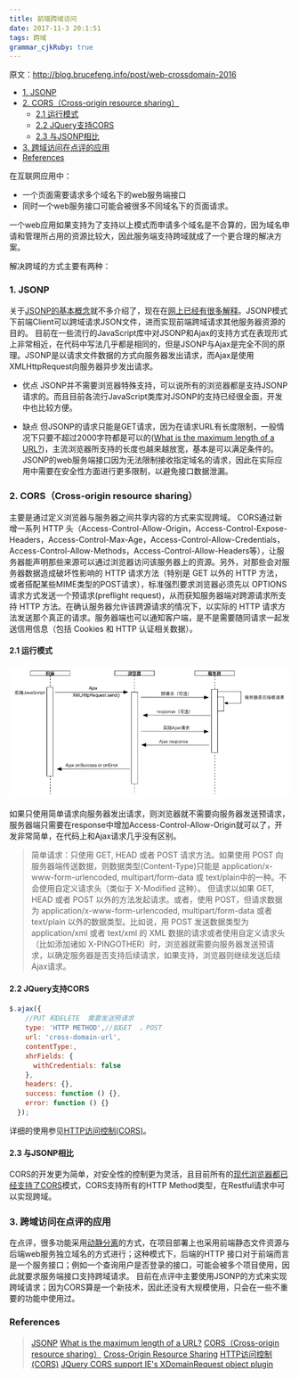 ```yaml
---
title: 前端跨域访问
date: 2017-11-3 20:1:51
tags: 跨域
grammar_cjkRuby: true
---
```

原文：http://blog.brucefeng.info/post/web-crossdomain-2016

*   [1\. JSONP](http://blog.brucefeng.info/post/web-crossdomain-2016#toc_0)
*   [2\. CORS（Cross-origin resource sharing）](http://blog.brucefeng.info/post/web-crossdomain-2016#toc_1)
    *   [2.1 运行模式](http://blog.brucefeng.info/post/web-crossdomain-2016#toc_2)
    *   [2.2 JQuery支持CORS](http://blog.brucefeng.info/post/web-crossdomain-2016#toc_3)
    *   [2.3 与JSONP相比](http://blog.brucefeng.info/post/web-crossdomain-2016#toc_4)
*   [3\. 跨域访问在点评的应用](http://blog.brucefeng.info/post/web-crossdomain-2016#toc_5)
*   [References](http://blog.brucefeng.info/post/web-crossdomain-2016#toc_6)

在互联网应用中：

*   一个页面需要请求多个域名下的web服务端接口
*   同时一个web服务接口可能会被很多不同域名下的页面请求。

一个web应用如果支持为了支持以上模式而申请多个域名是不合算的，因为域名申请和管理所占用的资源比较大，因此服务端支持跨域就成了一个更合理的解决方案。

解决跨域的方式主要有两种：

### 1\. JSONP

关于[JSONP的基本概念](https://zh.wikipedia.org/wiki/JSONP)就不多介绍了，现在在[网上已经有很多解释](https://www.google.com.hk/search?q=jsonp&ei=6GS5VraXHsO60ATcp7vAAQ&start=10&sa=N&biw=1280&bih=678&dpr=2)。JSONP模式下前端Client可以跨域请求JSON文件，进而实现前端跨域请求其他服务器资源的目的。
目前在一些流行的JavaScript库中对JSONP和Ajax的支持方式在表现形式上非常相近，在代码中写法几乎都是相同的，但是JSONP与Ajax是完全不同的原理。JSONP是以请求文件数据的方式向服务器发出请求，而Ajax是使用XMLHttpRequest向服务器异步发出请求。

*   优点
    JSONP并不需要浏览器特殊支持，可以说所有的浏览器都是支持JSONP请求的。而且目前各流行JavaScript类库对JSONP的支持已经很全面，开发中也比较方便。

*   缺点
    但JSONP的请求只能是GET请求，因为在请求URL有长度限制，一般情况下只要不超过2000字符都是可以的([What is the maximum length of a URL?](http://www.boutell.com/newfaq/misc/urllength.html))，主流浏览器所支持的长度也越来越放宽，基本是可以满足条件的。
    JSONP的web服务端接口因为无法限制接收指定域名的请求，因此在实际应用中需要在安全性方面进行更多限制，以避免接口数据泄漏。

### 2\. CORS（Cross-origin resource sharing）

主要是通过定义浏览器与服务器之间共享内容的方式来实现跨域。
CORS通过新增一系列 HTTP 头（Access-Control-Allow-Origin，Access-Control-Expose-Headers，Access-Control-Max-Age，Access-Control-Allow-Credentials，Access-Control-Allow-Methods，Access-Control-Allow-Headers等），让服务器能声明那些来源可以通过浏览器访问该服务器上的资源。另外，对那些会对服务器数据造成破坏性影响的 HTTP 请求方法（特别是 GET 以外的 HTTP 方法，或者搭配某些MIME类型的POST请求），标准强烈要求浏览器必须先以 OPTIONS 请求方式发送一个预请求(preflight request)，从而获知服务器端对跨源请求所支持 HTTP 方法。在确认服务器允许该跨源请求的情况下，以实际的 HTTP 请求方法发送那个真正的请求。服务器端也可以通知客户端，是不是需要随同请求一起发送信用信息（包括 Cookies 和 HTTP 认证相关数据）。

#### 2.1 运行模式

![Cros原理](前端跨域访问/Cros原理.png)

如果只使用简单请求向服务器发出请求，则浏览器就不需要向服务器发送预请求，服务器端只需要在response中增加Access-Control-Allow-Origin就可以了，开发非常简单，在代码上和Ajax请求几乎没有区别。

> 简单请求：只使用 GET, HEAD 或者 POST 请求方法。如果使用 POST 向服务器端传送数据，则数据类型(Content-Type)只能是 application/x-www-form-urlencoded, multipart/form-data 或 text/plain中的一种。不会使用自定义请求头（类似于 X-Modified 这种）。
> 但请求以如果 GET, HEAD 或者 POST 以外的方法发起请求。或者，使用 POST，但请求数据为 application/x-www-form-urlencoded, multipart/form-data 或者 text/plain 以外的数据类型。比如说，用 POST 发送数据类型为 application/xml 或者 text/xml 的 XML 数据的请求或者使用自定义请求头（比如添加诸如 X-PINGOTHER）时，浏览器就需要向服务器发送预请求，以确定服务器是否支持后续请求，如果支持，浏览器则继续发送后续Ajax请求。

#### 2.2 JQuery支持CORS
```javascript
$.ajax({
    //PUT 和DELETE  需要发送预请求
    type: 'HTTP METHOD',//如GET  ，POST  
    url: 'cross-domain-url',
    contentType:,
    xhrFields: {
      withCredentials: false
    },
    headers: {},
    success: function () {},
    error: function () {}
  });
```

详细的使用参见[HTTP访问控制(CORS)](https://developer.mozilla.org/zh-CN/docs/Web/HTTP/Access_control_CORS)。

#### 2.3 与JSONP相比

CORS的开发更为简单，对安全性的控制更为灵活，且目前所有的[现代浏览器都已经支持了CORS](http://caniuse.com/#feat=cors)模式，CORS支持所有的HTTP Method类型，在Restful请求中可以实现跨域。

### 3\. 跨域访问在点评的应用

在点评，很多功能采用[动静分离](http://blog.brucefeng.info/post/static-backend-asolate)的方式，在项目部署上也采用前端静态文件资源与后端web服务独立域名的方式进行；这种模式下，后端的HTTP 接口对于前端而言是一个服务接口；例如一个查询用户是否登录的接口，可能会被多个项目使用，因此就要求服务端接口支持跨域请求。
目前在点评中主要使用JSONP的方式来实现跨域请求；因为CORS算是一个新技术，因此还没有大规模使用，只会在一些不重要的功能中使用过。

### References

> [JSONP](https://zh.wikipedia.org/wiki/JSONP)
> [What is the maximum length of a URL?](http://www.boutell.com/newfaq/misc/urllength.html)
> [CORS（Cross-origin resource sharing）](https://en.wikipedia.org/wiki/Cross-origin_resource_sharing)
> [Cross-Origin Resource Sharing](https://www.w3.org/TR/cors/)
> [HTTP访问控制(CORS)](https://developer.mozilla.org/zh-CN/docs/Web/HTTP/Access_control_CORS)
> [JQuery CORS support IE's XDomainRequest object plugin](https://bugs.jquery.com/query?status=closed&resolution=plugin)